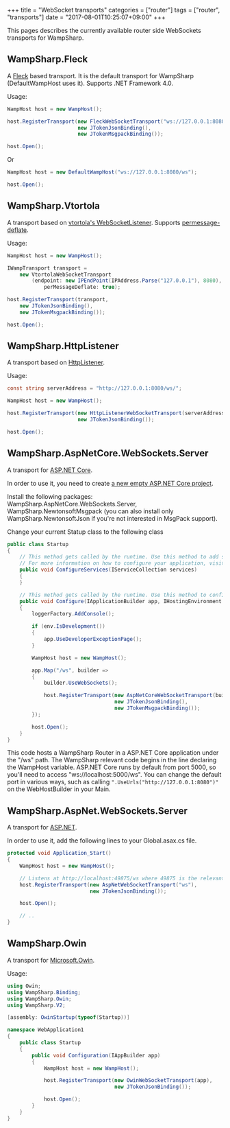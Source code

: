 +++
title = "WebSocket transports"
categories = ["router"]
tags = ["router", "transports"]
date = "2017-08-01T10:25:07+09:00"
+++

This pages describes the currently available router side WebSockets transports for WampSharp.

## WampSharp.Fleck

A [Fleck](https://github.com/statianzo/Fleck) based transport. It is the default transport for WampSharp (DefaultWampHost uses it). Supports .NET Framework 4.0.

Usage:

```csharp
WampHost host = new WampHost();

host.RegisterTransport(new FleckWebSocketTransport("ws://127.0.0.1:8080/ws"),
                       new JTokenJsonBinding(),
                       new JTokenMsgpackBinding());

host.Open();
```

Or

```csharp
WampHost host = new DefaultWampHost("ws://127.0.0.1:8080/ws");

host.Open();
```


## WampSharp.Vtortola

A transport based on [vtortola's WebSocketListener](https://github.com/vtortola/WebSocketListener). Supports [permessage-deflate](http://tools.ietf.org/html/draft-ietf-hybi-permessage-compression-17#section-8).

Usage:

```csharp
WampHost host = new WampHost();

IWampTransport transport =
    new VtortolaWebSocketTransport
        (endpoint: new IPEndPoint(IPAddress.Parse("127.0.0.1"), 8080),
            perMessageDeflate: true);

host.RegisterTransport(transport,
    new JTokenJsonBinding(),
    new JTokenMsgpackBinding());

host.Open();
```

## WampSharp.HttpListener

A transport based on [HttpListener](https://docs.microsoft.com/en-us/dotnet/framework/network-programming/httplistener).

Usage:

```csharp
const string serverAddress = "http://127.0.0.1:8080/ws/";

WampHost host = new WampHost();

host.RegisterTransport(new HttpListenerWebSocketTransport(serverAddress),
                       new JTokenJsonBinding());

host.Open();
```

## WampSharp.AspNetCore.WebSockets.Server

A transport for [ASP.NET Core](https://github.com/aspnet/Home). 

In order to use it, you need to create [a new empty ASP.NET Core project](https://docs.asp.net/en/latest/getting-started.html).

Install the following packages: WampSharp.AspNetCore.WebSockets.Server, WampSharp.NewtonsoftMsgpack (you can also install only WampSharp.NewtonsoftJson if you're not interested in MsgPack support).

Change your current Statup class to the following class

```csharp
public class Startup
{
    // This method gets called by the runtime. Use this method to add services to the container.
    // For more information on how to configure your application, visit http://go.microsoft.com/fwlink/?LinkID=398940
    public void ConfigureServices(IServiceCollection services)
    {
    }

    // This method gets called by the runtime. Use this method to configure the HTTP request pipeline.
    public void Configure(IApplicationBuilder app, IHostingEnvironment env, ILoggerFactory loggerFactory)
    {
        loggerFactory.AddConsole();

        if (env.IsDevelopment())
        {
            app.UseDeveloperExceptionPage();
        }

        WampHost host = new WampHost();

        app.Map("/ws", builder =>
        {
            builder.UseWebSockets();

            host.RegisterTransport(new AspNetCoreWebSocketTransport(builder),
                                   new JTokenJsonBinding(),
                                   new JTokenMsgpackBinding());
        });

        host.Open();
    }
}
```

This code hosts a WampSharp Router in a ASP.NET Core application under the "/ws" path. The WampSharp relevant code begins in the line declaring the WampHost variable. ASP.NET Core runs by default from port 5000, so you'll need to access "ws://localhost:5000/ws". You can change the default port in various ways, such as calling `".UseUrls("http://127.0.0.1:8080")"` on the WebHostBuilder in your Main.

## WampSharp.AspNet.WebSockets.Server

A transport for [ASP.NET](https://www.asp.net/). 

In order to use it, add the following lines to your Global.asax.cs file.

```csharp
protected void Application_Start()
{
    WampHost host = new WampHost();

    // Listens at http://localhost:49875/ws where 49875 is the relevant port
    host.RegisterTransport(new AspNetWebSocketTransport("ws"),
                           new JTokenJsonBinding());

    host.Open();

    // ..
}
```

## WampSharp.Owin

A transport for [Microsoft.Owin](https://github.com/aspnet/AspNetKatana/).

Usage:

```csharp
using Owin;
using WampSharp.Binding;
using WampSharp.Owin;
using WampSharp.V2;

[assembly: OwinStartup(typeof(Startup))]

namespace WebApplication1
{
    public class Startup
    {
        public void Configuration(IAppBuilder app)
        {
            WampHost host = new WampHost();

            host.RegisterTransport(new OwinWebSocketTransport(app),
                                   new JTokenJsonBinding());

            host.Open();
        }
    }
}
```